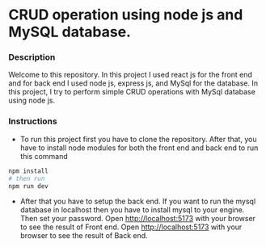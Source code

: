 # CRUD operation using node js and MySQL database.
### Description

Welcome to this repository. In this project I used react js for the front end and for back end I used node js, express js, and MySql for the database. In this project, I try to perform simple CRUD operations with MySql database using node js.
### Instructions
- To run this project first you have to clone the repository. After that, you have to install node modules for both the front end and back end to run this command
```bash
npm install
# then run
npm run dev
```
- After that you have to setup the back end. If you want to run the mysql database in localhost then you have to install mysql to your engine. Then set your password.
Open [http://localhost:5173](http://localhost:5173) with your browser to see the result of Front end.
Open [http://localhost:5173](http://localhost:3000) with your browser to see the result of Back end.
